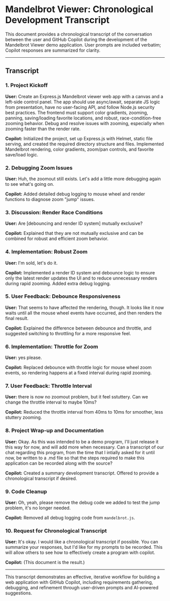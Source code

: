 # Mandelbrot Viewer: Chronological Development Transcript

This document provides a chronological transcript of the conversation between the user and GitHub Copilot during the development of the Mandelbrot Viewer demo application. User prompts are included verbatim; Copilot responses are summarized for clarity.

---

## Transcript

### 1. Project Kickoff
**User:** Create an Express.js Mandelbrot viewer web app with a canvas and a left-side control panel. The app should use async/await, separate JS logic from presentation, have no user-facing API, and follow Node.js security best practices. The frontend must support color gradients, zooming, panning, saving/loading favorite locations, and robust, race-condition-free zooming behavior. Debug and resolve issues with zooming, especially when zooming faster than the render rate.

**Copilot:** Initialized the project, set up Express.js with Helmet, static file serving, and created the required directory structure and files. Implemented Mandelbrot rendering, color gradients, zoom/pan controls, and favorite save/load logic.

### 2. Debugging Zoom Issues
**User:** Huh, the zoomout still exists. Let's add a little more debugging again to see what's going on.

**Copilot:** Added detailed debug logging to mouse wheel and render functions to diagnose zoom "jump" issues.

### 3. Discussion: Render Race Conditions
**User:** Are [debouncing and render ID system] mutually exclusive?

**Copilot:** Explained that they are not mutually exclusive and can be combined for robust and efficient zoom behavior.

### 4. Implementation: Robust Zoom
**User:** I'm sold, let's do it.

**Copilot:** Implemented a render ID system and debounce logic to ensure only the latest render updates the UI and to reduce unnecessary renders during rapid zooming. Added extra debug logging.

### 5. User Feedback: Debounce Responsiveness
**User:** That seems to have affected the rendering, though. It looks like it now waits until all the mouse wheel events have occurred, and then renders the final result.

**Copilot:** Explained the difference between debounce and throttle, and suggested switching to throttling for a more responsive feel.

### 6. Implementation: Throttle for Zoom
**User:** yes please.

**Copilot:** Replaced debounce with throttle logic for mouse wheel zoom events, so rendering happens at a fixed interval during rapid zooming.

### 7. User Feedback: Throttle Interval
**User:** there is now no zoomout problem, but it feel sstuttery. Can we change the throttle interval to maybe 10ms?

**Copilot:** Reduced the throttle interval from 40ms to 10ms for smoother, less stuttery zooming.

### 8. Project Wrap-up and Documentation
**User:** Okay. As this was intended to be a demo program, I'll just release it this way for now, and will add more when necessary. Can a transcript of our chat regarding this program, from the time that I intially asked for it until now, be written to a .md file so that the steps required to make this application can be recorded along with the source?

**Copilot:** Created a summary development transcript. Offered to provide a chronological transcript if desired.

### 9. Code Cleanup
**User:** Oh, yeah, please remove the debug code we added to test the jump problem, it's no longer needed.

**Copilot:** Removed all debug logging code from `mandelbrot.js`.

### 10. Request for Chronological Transcript
**User:** It's okay. I would like a chronological transcript if possible. You can summarize your responses, but I'd like for my prompts to be recorded. This will allow others to see how to effectively create a program with copilot.

**Copilot:** (This document is the result.)

---

This transcript demonstrates an effective, iterative workflow for building a web application with GitHub Copilot, including requirements gathering, debugging, and refinement through user-driven prompts and AI-powered suggestions.

